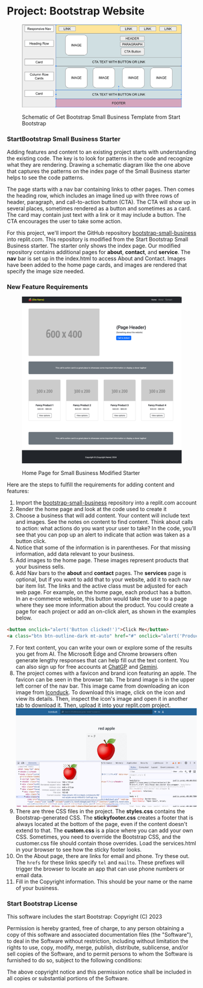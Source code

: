 # Project: Bootstrap Website

<figure><img src="../.gitbook/assets/schematic.png" alt=""><figcaption><p>Schematic of Get Bootstrap Small Business Template from Start Bootstrap</p></figcaption></figure>

### StartBootstrap Small Business Starter

Adding features and content to an existing project starts with understanding the existing code.  The key is to look for patterns in the code and recognize what they are rendering. Drawing a schematic diagram like the one above that captures the patterns on the index page of the Small Business starter helps to see the code patterns.

The page starts with a nav bar containing links to other pages. Then comes the heading row, which includes an image lined up with three rows of header, paragraph, and call-to-action button (CTA). The CTA will show up in several places, sometimes rendered as a button and sometimes as a card. The card may contain just text with a link or it may include a button. The CTA encourages the user to take some action.

For this project, we'll import the GitHub repository [bootstrap-small-business](https://github.com/rebeccapeltz/bootstrap-small-business) into replit.com. This repository is modified from the Start Bootstrap Small Business starter.  The starter only shows the index page.  Our modified repository contains additional pages for **about**, **contact**, and **service**.  The **nav** bar is set up in the index.html to access About and Contact.  Images have been added to the home page cards, and images are rendered that specify the image size needed.



### New Feature Requirements

<figure><img src="../.gitbook/assets/home-page.png" alt=""><figcaption><p>Home Page for Small Business Modified Starter</p></figcaption></figure>

Here are the steps to fulfill the requirements for adding content and features:

1. Import the  [bootstrap-small-business](https://github.com/rebeccapeltz/bootstrap-small-business) repository into a replit.com account
2. Render the home page and look at the code used to create it
3. Choose a business that will add content.  Your content will include text and images.  See the notes on content to find content.  Think about calls to action: what actions do you want your user to take?  In the code, you'll see that you can pop up an alert to indicate that action was taken as a button click.
4. Notice that some of the information is in parentheses. For that missing information, add data relevant to your business.
5. Add images to the home page.  These images represent products that your business sells.
6. Add Nav bars to the **about** and **contact** pages.  The **services** page is optional, but if you want to add that to your website, add it to each nav bar item list.  The links and the active class must be adjusted for each web page.  For example, on the home page, each product has a button.  In an e-commerce website, this button would take the user to a page where they see more information about the product.  You could create a page for each project or add an on-click alert, as shown in the examples below.

```html
<button onclick="alert('Button clicked!')">Click Me</button>
<a class="btn btn-outline-dark mt-auto" href="#" onclick="alert('Product 1 selected')">View options</a>

```

7. For text content, you can write your own or explore some of the results you get from AI.  The Microsoft Edge and Chrome browsers often generate lengthy responses that can help fill out the text content.  You can also sign up for free accounts at  [ChatGP](https://chat.openai.com/) and [Gemini](https://gemini.google.com/app).
8. The project comes with a favicon and brand icon featuring an apple. The favicon can be seen in the browser tab. The brand image is in the upper left corner of the nav bar.  This image came from downloading an icon image from [Iconduck](https://iconduck.com/).  To download this image, click on the icon and view its details.  Then, inspect the icon's image and open it in another tab to download it. Then, upload it into your replit.com project. ![](../.gitbook/assets/image.png)
9. There are three CSS files in the project. The **styles.css** contains the Bootstrap-generated CSS. The **stickyfooter.css** creates a footer that is always located at the bottom of the page, even if the content doesn't extend to that. The **custom.css** is a place where you can add your own CSS. Sometimes, you need to override the Bootstrap CSS, and the customer.css file should contain those overrides.  Load the services.html in your browser to see how the sticky footer looks.
10. On the About page, there are links for email and phone.  Try these out.  The `hrefs` for these links specify `tel` and `mailto`.  These prefixes will trigger the browser to locate an app that can use phone numbers or email data. &#x20;
11. Fill in the Copyright information.  This should be your name or the name of your business.

###

###

### Start Bootstrap License

This software includes the start Bootstrap: Copyright (C) 2023

Permission is hereby granted, free of charge, to any person obtaining a copy of this software and associated documentation files (the "Software"), to deal in the Software without restriction, including without limitation the rights to use, copy, modify, merge, publish, distribute, sublicense, and/or sell copies of the Software, and to permit persons to whom the Software is furnished to do so, subject to the following conditions:

The above copyright notice and this permission notice shall be included in all copies or substantial portions of the Software.

###

###
